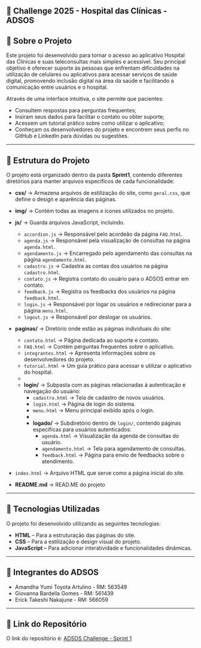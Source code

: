 ## 🏥 Challenge 2025 - Hospital das Clínicas - ADSOS

## 📌 Sobre o Projeto
Este projeto foi desenvolvido para tornar o acesso ao aplicativo Hospital das Clínicas e suas teleconsultas mais simples e acessível. Seu principal objetivo é oferecer suporte às pessoas que enfrentam dificuldades na utilização de celulares ou aplicativos para acessar serviços de saúde digital, promovendo inclusão digital na área da saúde e facilitando a comunicação entre usuários e o hospital.

Através de uma interface intuitiva, o site permite que pacientes:
- Consultem respostas para perguntas frequentes;
- Insiram seus dados para facilitar o contato ou obter suporte;
- Acessem um tutorial prático sobre como utilizar o aplicativo;
- Conheçam os desenvolvedores do projeto e encontrem seus perfis no GitHub e LinkedIn para dúvidas ou sugestões.

---

## 📁 Estrutura do Projeto  
O projeto está organizado dentro da pasta **Sprint1**, contendo diferentes diretórios para manter arquivos específicos de cada funcionalidade:

- **css/** → Armazena arquivos de estilização do site, como `geral.css`, que define o design e aparência das páginas.

- **img/** → Contém todas as imagens e ícones utilizados no projeto.
  
- **js/** → Guarda arquivos JavaScript, incluindo.
    - `accordion.js` → Responsável pelo acordeão da página `FAQ.html`.  
    - `agenda.js` → Responsável pela visualização de consultas na página `agenda.html`.  
    - `agendamento.js` → Encarregado pelo agendamento das consultas na página `agendamento.html`.  
    - `cadastro.js` → Cadastra as contas dos usuários na página `cadastro.html`.
    - `contato.js` → Registra contato do usuário para o ADSOS entrar em contato.
    - `feedback.js` → Registra os feedbacks dos usuários na página `feedback.html`.
    - `login.js` → Responsável por logar os usuários e redirecionar para a página `menu.html`.
    - `logout.js` → Responsável por deslogar os usuários.
 
- **paginas/** → Diretório onde estão as páginas individuais do site:
    - `contato.html` → Página dedicada ao suporte e contato.  
    - `FAQ.html` → Contém perguntas frequentes sobre o aplicativo.  
    - `integrantes.html` → Apresenta informações sobre os desenvolvedores do projeto.  
    - `tutorial.html` → Um guia prático para acessar e utilizar o aplicativo do hospital.
    - 
    - **login/** → Subpasta com as páginas relacionadas à autenticação e navegação do usuário:
        - `cadastro.html` → Tela de cadastro de novos usuários.
        - `login.html` → Página de login do sistema.
        - `menu.html` → Menu principal exibido após o login.
        - 
        - **logado/** → Subdiretório dentro de `login/`, contendo páginas específicas para usuários autenticados:
            - `agenda.html` → Visualização da agenda de consultas do usuário.
            - `agendamento.html` → Tela para agendamento de consultas.
            - `feedback.html` → Página para envio de feedbacks sobre o atendimento.

- `index.html` → Arquivo HTML que serve como a página inicial do site.

- **README.md** → READ.ME do projeto

---

## 🚀 Tecnologias Utilizadas
O projeto foi desenvolvido utilizando as seguintes tecnologias:
- **HTML** – Para a estruturação das páginas do site.
- **CSS** – Para a estilização e design visual do projeto.
- **JavaScript** – Para adicionar interatividade e funcionalidades dinâmicas.

---

## 👥 Integrantes do ADSOS
- Amandha Yumi Toyota Artulino - RM: 563549
- Giovanna Bardella Gomes - RM: 561439
- Erick Takeshi Nakajune - RM: 566059

---

## 🔗 Link do Repositório
O link do repositório é: [ADSOS Challenge - Sprint 1](https://github.com/ADSOSchallenge/Sprint1.git)
